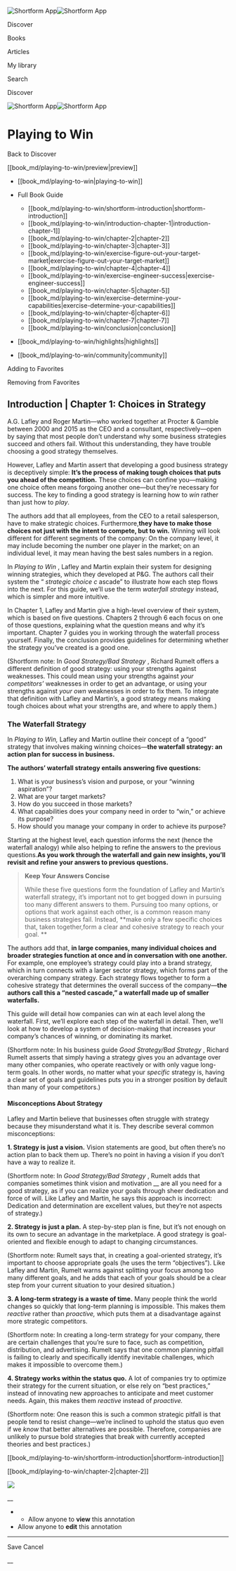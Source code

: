 ![Shortform App](/img/logo.36a2399e.svg)![Shortform App](/img/logo-dark.70c1b072.svg)

Discover

Books

Articles

My library

Search

Discover

![Shortform App](/img/logo.36a2399e.svg)![Shortform App](/img/logo-dark.70c1b072.svg)

# Playing to Win

Back to Discover

[[book_md/playing-to-win/preview|preview]]

  * [[book_md/playing-to-win|playing-to-win]]
  * Full Book Guide

    * [[book_md/playing-to-win/shortform-introduction|shortform-introduction]]
    * [[book_md/playing-to-win/introduction-chapter-1|introduction-chapter-1]]
    * [[book_md/playing-to-win/chapter-2|chapter-2]]
    * [[book_md/playing-to-win/chapter-3|chapter-3]]
    * [[book_md/playing-to-win/exercise-figure-out-your-target-market|exercise-figure-out-your-target-market]]
    * [[book_md/playing-to-win/chapter-4|chapter-4]]
    * [[book_md/playing-to-win/exercise-engineer-success|exercise-engineer-success]]
    * [[book_md/playing-to-win/chapter-5|chapter-5]]
    * [[book_md/playing-to-win/exercise-determine-your-capabilities|exercise-determine-your-capabilities]]
    * [[book_md/playing-to-win/chapter-6|chapter-6]]
    * [[book_md/playing-to-win/chapter-7|chapter-7]]
    * [[book_md/playing-to-win/conclusion|conclusion]]
  * [[book_md/playing-to-win/highlights|highlights]]
  * [[book_md/playing-to-win/community|community]]



Adding to Favorites 

Removing from Favorites 

## Introduction | Chapter 1: Choices in Strategy

A.G. Lafley and Roger Martin—who worked together at Procter & Gamble between 2000 and 2015 as the CEO and a consultant, respectively—open by saying that most people don’t understand why some business strategies succeed and others fail. Without this understanding, they have trouble choosing a good strategy themselves.

However, Lafley and Martin assert that developing a good business strategy is deceptively simple: **It’s the process of making tough choices that puts you ahead of the competition.** These choices can confine you—making one choice often means forgoing another one—but they’re necessary for success. The key to finding a good strategy is learning how to _win_ rather than just how to _play_.

The authors add that all employees, from the CEO to a retail salesperson, have to make strategic choices. Furthermore,**they have to make those choices not just with the intent to compete, but to win.** Winning will look different for different segments of the company: On the company level, it may include becoming the number one player in the market; on an individual level, it may mean having the best sales numbers in a region.

In _Playing to Win_ , Lafley and Martin explain their system for designing winning strategies, which they developed at P&G. The authors call their system the “ _strategic choice c_ ascade” to illustrate how each step flows into the next. For this guide, we’ll use the term _waterfall strategy_ instead, which is simpler and more intuitive.

In Chapter 1, Lafley and Martin give a high-level overview of their system, which is based on five questions. Chapters 2 through 6 each focus on one of those questions, explaining what the question means and why it’s important. Chapter 7 guides you in working through the waterfall process yourself. Finally, the conclusion provides guidelines for determining whether the strategy you’ve created is a good one.

(Shortform note: In _Good Strategy/Bad Strategy_ , Richard Rumelt offers a different definition of good strategy: using your strengths against weaknesses. This could mean using your strengths against _your competitors’_ weaknesses in order to get an advantage, or using your strengths against _your own_ weaknesses in order to fix them. To integrate that definition with Lafley and Martin’s, a good strategy means making tough choices about what your strengths are, and where to apply them.)

### The Waterfall Strategy

In _Playing to Win,_ Lafley and Martin outline their concept of a “good” strategy that involves making winning choices—**the waterfall strategy: an action plan for success in business.**

**The authors’ waterfall strategy entails answering five questions:**

  1. What is your business’s vision and purpose, or your “winning aspiration”?
  2. What are your target markets?
  3. How do you succeed in those markets? 
  4. What capabilities does your company need in order to “win,” or achieve its purpose?
  5. How should you manage your company in order to achieve its purpose?



Starting at the highest level, each question informs the next (hence the waterfall analogy) while also helping to refine the answers to the previous questions.**As you work through the waterfall and gain new insights, you’ll revisit and refine your answers to previous questions.**

> **Keep Your Answers Concise**
> 
> While these five questions form the foundation of Lafley and Martin’s waterfall strategy, it’s important not to get bogged down in pursuing too many different answers to them. Pursuing too many options, or options that work against each other, is a common reason many business strategies fail. Instead, **make only a few specific choices that, taken together,form a clear and cohesive strategy to reach your goal. **

The authors add that, **in large companies, many individual choices and broader strategies function at once and in conversation with one another.** For example, one employee’s strategy could play into a brand strategy, which in turn connects with a larger sector strategy, which forms part of the overarching company strategy. Each strategy flows together to form a cohesive strategy that determines the overall success of the company—**the authors call this a “nested cascade,” a waterfall made up of smaller waterfalls.**

This guide will detail how companies can win at each level along the waterfall. First, we’ll explore each step of the waterfall in detail. Then, we’ll look at how to develop a system of decision-making that increases your company’s chances of winning, or dominating its market.

(Shortform note: In his business guide _Good Strategy/Bad Strategy_ , Richard Rumelt asserts that simply having a strategy gives you an advantage over many other companies, who operate reactively or with only vague long-term goals. In other words, no matter what your _specific_ strategy is, having a clear set of goals and guidelines puts you in a stronger position by default than many of your competitors.)

#### Misconceptions About Strategy

Lafley and Martin believe that businesses often struggle with strategy because they misunderstand what it is. They describe several common misconceptions:

**1\. Strategy is just a vision.** Vision statements are good, but often there’s no action plan to back them up. There’s no point in having a vision if you don’t have a way to realize it.

(Shortform note: In _Good Strategy/Bad Strategy_ , Rumelt adds that companies sometimes think vision and motivation __ are all you need for a good strategy, as if you can realize your goals through sheer dedication and force of will. Like Lafley and Martin, he says this approach is incorrect: Dedication and determination are excellent values, but they’re not aspects of strategy.)

**2\. Strategy is just a plan.** A step-by-step plan is fine, but it’s not enough on its own to secure an advantage in the marketplace. A good strategy is goal-oriented and flexible enough to adapt to changing circumstances.

(Shortform note: Rumelt says that, in creating a goal-oriented strategy, it’s important to choose appropriate goals (he uses the term “objectives”). Like Lafley and Martin, Rumelt warns against splitting your focus among too many different goals, and he adds that each of your goals should be a clear step from your current situation to your desired situation.)

**3\. A long-term strategy is a waste of time.** Many people think the world changes so quickly that long-term planning is impossible. This makes them _reactive_ rather than _proactive,_ which puts them at a disadvantage against more strategic competitors.

(Shortform note: In creating a long-term strategy for your company, there are certain challenges that you’re sure to face, such as competition, distribution, and advertising. Rumelt says that one common planning pitfall is failing to clearly and specifically identify inevitable challenges, which makes it impossible to overcome them.)

**4\. Strategy works within the status quo.** A lot of companies try to optimize their strategy for the current situation, or else rely on “best practices,” instead of innovating new approaches to anticipate and meet customer needs. Again, this makes them _reactive_ instead of _proactive._

(Shortform note: One reason this is such a common strategic pitfall is that people tend to resist change—we’re inclined to uphold the status quo even if we _know_ that better alternatives are possible. Therefore, companies are unlikely to pursue bold strategies that break with currently accepted theories and best practices.)

[[book_md/playing-to-win/shortform-introduction|shortform-introduction]]

[[book_md/playing-to-win/chapter-2|chapter-2]]

![](https://bat.bing.com/action/0?ti=56018282&Ver=2&mid=4f875027-7320-4d43-b05d-d9513e5deb58&sid=f30c5e70639211ee87d33f0876d93783&vid=f30c9700639211eeb3a75d830392c94f&vids=0&msclkid=N&pi=0&lg=en-US&sw=800&sh=600&sc=24&nwd=1&tl=Shortform%20%7C%20Book&p=https%3A%2F%2Fwww.shortform.com%2Fapp%2Fbook%2Fplaying-to-win%2Fintroduction-chapter-1&r=&lt=411&evt=pageLoad&sv=1&rn=977633)

__

  *   * Allow anyone to **view** this annotation
  * Allow anyone to **edit** this annotation



* * *

Save Cancel

__



